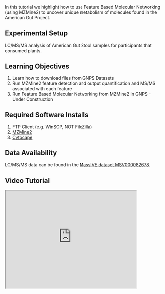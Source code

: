 
In this tutorial we highlight how to use Feature Based Molecular Networking (using MZMine2) to uncover unique metabolism of molecules found in the American Gut Project.

## Experimental Setup

LC/MS/MS analysis of American Gut Stool samples for participants that consumed plants.

## Learning Objectives

1. Learn how to download files from GNPS Datasets
2. Run MZMine2 feature detection and output quantification and MS/MS associated with each feature
3. Run Feature Based Molecular Networking from MZMine2 in GNPS - Under Construction

## Required Software Installs

1. FTP Client (e.g. WinSCP, NOT FileZilla)
2. [MZMine2](https://github.com/mzmine/mzmine2/releases)
3. [Cytocape](http://www.cytoscape.org/download.php)

## Data Availability

LC/MS/MS data can be found in the [MassIVE dataset MSV000082678](https://massive.ucsd.edu/ProteoSAFe/dataset.jsp?task=de2d18fd91804785bce8c225cc94a444).

## Video Tutorial

<iframe width="420" height="315" src="http://www.youtube.com/embed/XGSy3_Czz8k"> </iframe>
